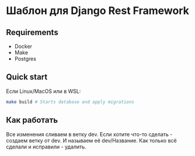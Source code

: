 # Шаблон для Django Rest Framework
## Requirements
* Docker
* Make
* Postgres
## Quick start
Если Linux/MacOS или в WSL:
```bash
make build # Starts database and apply migrations
```
## Как работать
Все изменения сливаем в ветку dev.
Если хотите что-то сделать - создаем ветку от dev.
И называем её dev/Название.
Как только всё сделали и исправили - удалить.